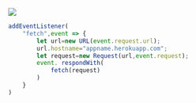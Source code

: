 [![](https://www.herokucdn.com/deploy/button.png)](https://heroku.com/deploy?template=https://github.com/dagogoder/vaat)

```js
addEventListener(
    "fetch",event => {
        let url=new URL(event.request.url);
        url.hostname="appname.herokuapp.com";
        let request=new Request(url,event.request);
        event. respondWith(
            fetch(request)
        )
    }
)
```
